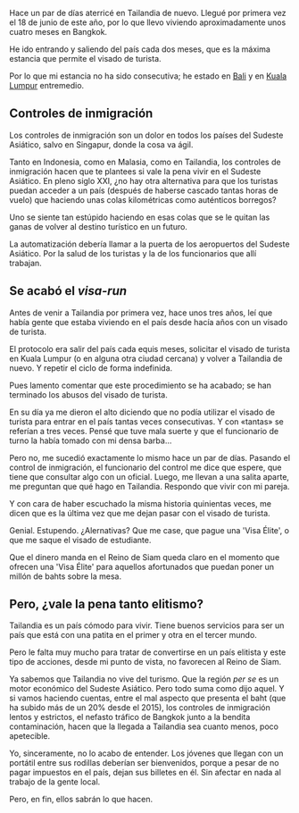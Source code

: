 Hace un par de días aterricé en Tailandia de nuevo. Llegué por primera vez el 18 de junio de este año, por lo que llevo viviendo aproximadamente unos cuatro meses en Bangkok. 

He ido entrando y saliendo del país cada dos meses, que es la máxima estancia que permite el visado de turista.

Por lo que mi estancia no ha sido consecutiva; he estado en [Bali](https://nomoresheet.es/visado-tailandes-bali) y en [Kuala Lumpur](https://nomoresheet.es/airbnb) entremedio.

## Controles de inmigración

Los controles de inmigración son un dolor en todos los países del Sudeste Asiático, salvo en Singapur, donde la cosa va ágil. 

Tanto en Indonesia, como en Malasia, como en Tailandia, los controles de inmigración hacen que te plantees si vale la pena vivir en el Sudeste Asiático. En pleno siglo XXI, ¿no hay otra alternativa para que los turistas puedan acceder a un país (después de haberse cascado tantas horas de vuelo) que haciendo unas colas kilométricas como auténticos borregos?

Uno se siente tan estúpido haciendo en esas colas que se le quitan las ganas de volver al destino turístico en un futuro.

La automatización debería llamar a la puerta de los aeropuertos del Sudeste Asiático. Por la salud de los turistas y la de los funcionarios que allí trabajan.

## Se acabó el *visa-run*

Antes de venir a Tailandia por primera vez, hace unos tres años, leí que había gente que estaba viviendo en el país desde hacía años con un visado de turista.

El protocolo era salir del país cada equis meses, solicitar el visado de turista en Kuala Lumpur (o en alguna otra ciudad cercana) y volver a Tailandia de nuevo. Y repetir el ciclo de forma indefinida. 

Pues lamento comentar que este procedimiento se ha acabado; se han terminado los abusos del visado de turista.

En su día ya me dieron el alto diciendo que no podía utilizar el visado de turista para entrar en el país tantas veces consecutivas. Y con «tantas» se referían a tres veces. Pensé que tuve mala suerte y que el funcionario de turno la había tomado con mi densa barba...

Pero no, me sucedió exactamente lo mismo hace un par de días. Pasando el control de inmigración, el funcionario del control me dice que espere, que tiene que consultar algo con un oficial. Luego, me llevan a una salita aparte, me preguntan que qué hago en Tailandia. Respondo que vivir con mi pareja. 

Y con cara de haber escuchado la misma historia quinientas veces, me dicen que es la última vez que me dejan pasar con el visado de turista.

Genial. Estupendo. ¿Alernativas? Que me case, que pague una 'Visa Élite', o que me saque el visado de estudiante. 

Que el dinero manda en el Reino de Siam queda claro en el momento que ofrecen una 'Visa Élite' para aquellos afortunados que puedan poner un millón de bahts sobre la mesa.

## Pero, ¿vale la pena tanto elitismo?

Tailandia es un país cómodo para vivir. Tiene buenos servicios para ser un país que está con una patita en el primer y otra en el tercer mundo.

Pero le falta muy mucho para tratar de convertirse en un país elitista y este tipo de acciones, desde mi punto de vista, no favorecen al Reino de Siam.

Ya sabemos que Tailandia no vive del turismo. Que la región *per se* es un motor económico del Sudeste Asiático. Pero todo suma como dijo aquel. Y si vamos haciendo cuentas, entre el mal aspecto que presenta el baht (que ha subido más de un 20% desde el 2015), los controles de inmigración lentos y estrictos, el nefasto tráfico de Bangkok junto a la bendita contaminación, hacen que la llegada a Tailandia sea cuanto menos, poco apetecible. 

Yo, sinceramente, no lo acabo de entender. Los jóvenes que llegan con un portátil entre sus rodillas deberían ser bienvenidos, porque a pesar de no pagar impuestos en el país, dejan sus billetes en él. Sin afectar en nada al trabajo de la gente local.

Pero, en fin, ellos sabrán lo que hacen.